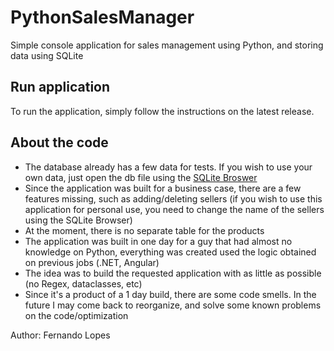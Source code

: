 # PythonSalesManager
Simple console application for sales management using Python, and storing data using SQLite

## Run application
To run the application, simply follow the instructions on the latest release.

## About the code
- The database already has a few data for tests. If you wish to use your own data, just open the db file using the [SQLite Broswer](https://sqlitebrowser.org/dl/)
- Since the application was built for a business case, there are a few features missing, such as adding/deleting sellers (if you wish to use this application for personal use, you need to change the name of the sellers using the SQLite Browser)
- At the moment, there is no separate table for the products
- The application was built in one day for a guy that had almost no knowledge on Python, everything was created used the logic obtained on previous jobs (.NET, Angular)
- The idea was to build the requested application with as little as possible (no Regex, dataclasses, etc)
- Since it's a product of a 1 day build, there are some code smells. In the future I may come back to reorganize, and solve some known problems on the code/optimization

Author: Fernando Lopes
